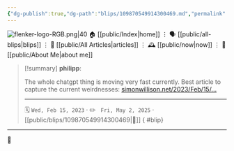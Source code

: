 ```yaml
---
{"dg-publish":true,"dg-path":"blips/109870549914300469.md","permalink":"/blips/109870549914300469/","title":"philipp on mastodon @ 2023-02-15"}
---
```



<div class="transclusion internal-embed is-loaded"><div class="markdown-embed">




![flenker-logo-RGB.png|40](/img/user/attachments/flenker-logo-RGB.png)
🏠 [[public/Index\|home]]  ⋮ 🗣️ [[public/all-blips\|blips]] ⋮  📝 [[public/All Articles\|articles]]  ⋮ 🕰️ [[public/now\|now]] ⋮ 🪪 [[public/About Me\|about me]]


</div></div>


> [!summary] **philipp**:
>
> The whole chatgpt thing is moving very fast currently. Best article to capture the current weirdnesses: [simonwillison.net/2023/Feb/15/…](https://simonwillison.net/2023/Feb/15/bing/)
> - - -
>
> 🗓️ <code>Wed, Feb 15, 2023</code>  · ✏️ <code> Fri, May 2, 2025</code>  · [[public/blips/109870549914300469\|🔗]]
{ #blip}


- - -

 👾
